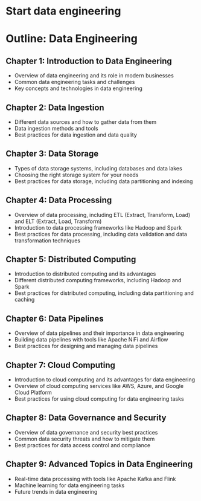 # Start data engineering

# Outline: Data Engineering

## Chapter 1: Introduction to Data Engineering
- Overview of data engineering and its role in modern businesses
- Common data engineering tasks and challenges
- Key concepts and technologies in data engineering

## Chapter 2: Data Ingestion
- Different data sources and how to gather data from them
- Data ingestion methods and tools
- Best practices for data ingestion and data quality

## Chapter 3: Data Storage
- Types of data storage systems, including databases and data lakes
- Choosing the right storage system for your needs
- Best practices for data storage, including data partitioning and indexing

## Chapter 4: Data Processing
- Overview of data processing, including ETL (Extract, Transform, Load) and ELT (Extract, Load, Transform)
- Introduction to data processing frameworks like Hadoop and Spark
- Best practices for data processing, including data validation and data transformation techniques

## Chapter 5: Distributed Computing
- Introduction to distributed computing and its advantages
- Different distributed computing frameworks, including Hadoop and Spark
- Best practices for distributed computing, including data partitioning and caching

## Chapter 6: Data Pipelines
- Overview of data pipelines and their importance in data engineering
- Building data pipelines with tools like Apache NiFi and Airflow
- Best practices for designing and managing data pipelines

## Chapter 7: Cloud Computing
- Introduction to cloud computing and its advantages for data engineering
- Overview of cloud computing services like AWS, Azure, and Google Cloud Platform
- Best practices for using cloud computing for data engineering tasks

## Chapter 8: Data Governance and Security
- Overview of data governance and security best practices
- Common data security threats and how to mitigate them
- Best practices for data access control and compliance

## Chapter 9: Advanced Topics in Data Engineering
- Real-time data processing with tools like Apache Kafka and Flink
- Machine learning for data engineering tasks
- Future trends in data engineering
